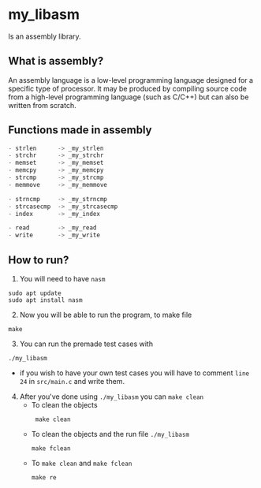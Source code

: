 # my_libasm

Is an assembly library.

## What is assembly?

An assembly language is a low-level programming language designed for a specific type of processor. It may be produced by compiling source code from a high-level programming language (such as C/C++) but can also be written from scratch.

## Functions made in assembly

```c
- strlen      -> _my_strlen
- strchr      -> _my_strchr
- memset      -> _my_memset
- memcpy      -> _my_memcpy
- strcmp      -> _my_strcmp
- memmove     -> _my_memmove

- strncmp     -> _my_strncmp
- strcasecmp  -> _my_strcasecmp
- index       -> _my_index

- read        -> _my_read
- write       -> _my_write
```
## How to run?

1. You will need to have `nasm`
```
sudo apt update
sudo apt install nasm
```
2. Now you will be able to run the program, to make file
 ```
make
```
3. You can run the premade test cases with
```
./my_libasm
```
   * if you wish to have your own test cases you will have to comment `line 24` in `src/main.c` and write them.
4. After you've done using `./my_libasm` you can `make clean`
    * To clean the objects
         ``` 
          make clean
         ```
    * To clean the objects and the run file `./my_libasm`
         ```
         make fclean
         ```
    * To `make clean` and `make fclean`
         ```
         make re
         ```
    
